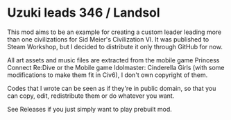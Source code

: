 # Uzuki leads 346 / Landsol

This mod aims to be an example for creating a custom leader leading more than one civilizations for Sid Meier's Civilization VI. It was published to Steam Workshop, but I decided to distribute it only through GitHub for now.

All art assets and music files are extracted from the mobile game Princess Connect Re:Dive or the Mobile game Idolmaster: Cinderella Girls (with some modifications to make them fit in Civ6), I don't own copyright of them.

Codes that I wrote can be seen as if they're in public domain, so that you can copy, edit, redistribute them or do whatever you want.

See Releases if you just simply want to play prebuilt mod.
